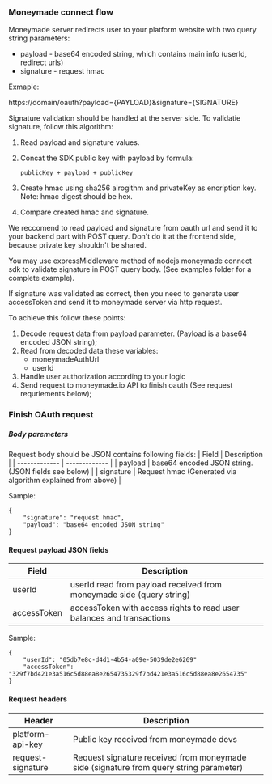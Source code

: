 ### Moneymade connect flow

Moneymade server redirects user to your platform website with two query string parameters:

- payload - base64 encoded string, which contains main info (userId, redirect urls) 
- signature - request hmac

Exmaple: 

https://domain/oauth?payload={PAYLOAD}&signature={SIGNATURE}

Signature validation should be handled at the server side.
To validatie signature, follow this algorithm:

1. Read payload and signature values.
2. Concat the SDK public key with payload by formula:

    `publicKey + payload + publicKey`

3. Create hmac using sha256 alrogithm and privateKey as encription key.
Note: hmac digest should be hex.

4. Compare created hmac and signature. 

We reccomend to read payload and signature from oauth url and send it to your backend part with POST query.
Don't do it at the frontend side, because private key shouldn't be shared. 

You may use expressMiddleware method of nodejs moneymade connect sdk to validate signature in POST query body.
(See examples folder for a complete example).

If signature was validated as correct, then you need to generate user accessToken and send it to moneymade server via http request.

To achieve this follow these points:

1. Decode request data from payload parameter. (Payload is a base64 encoded JSON string);
2. Read from decoded data these variables:
    - moneymadeAuthUrl
    - userId
3. Handle user authorization according to your logic
4. Send request to moneymade.io API to finish oauth (See request requriements below);


### Finish OAuth request
##### Body paremeters
Request body should be JSON contains following fields:
| Field  | Description |
| ------------- | ------------- |
| payload  | base64 encoded JSON string. (JSON fields see below)  |
| signature  | Request hmac (Generated via algorithm explained from above) |

Sample:

    {
        "signature": "request hmac",
        "payload": "base64 encoded JSON string"
    }

#### Request payload JSON fields
| Field  | Description |
| ------------- | ------------- |
| userId  | userId read from payload received from moneymade side (query string) |
| accessToken  |accessToken with access rights to read user balances and transactions |

Sample:
   
    {
        "userId": "05db7e8c-d4d1-4b54-a09e-5039de2e6269"
        "accessToken": "329f7bd421e3a516c5d88ea8e2654735329f7bd421e3a516c5d88ea8e2654735"
    }
#### Request headers
| Header  | Description |
| ------------- | ------------- |
| platform-api-key | Public key received from moneymade devs |
| request-signature  | Request signature received from moneymade side (signature from query string parameter) |




